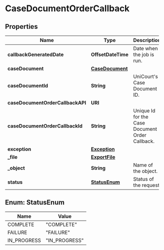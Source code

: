 

# CaseDocumentOrderCallback


## Properties

| Name | Type | Description | Notes |
|------------ | ------------- | ------------- | -------------|
|**callbackGeneratedDate** | **OffsetDateTime** | Date when the job is run. |  |
|**caseDocument** | [**CaseDocument**](CaseDocument.md) |  |  |
|**caseDocumentId** | **String** | UniCourt&#39;s Case Document ID. |  |
|**caseDocumentOrderCallbackAPI** | **URI** |  |  |
|**caseDocumentOrderCallbackId** | **String** | Unique Id for the Case Document Order Callback. |  |
|**exception** | [**Exception**](Exception.md) |  |  |
|**_file** | [**ExportFile**](ExportFile.md) |  |  |
|**_object** | **String** | Name of the object. |  |
|**status** | [**StatusEnum**](#StatusEnum) | Status of the request. |  |



## Enum: StatusEnum

| Name | Value |
|---- | -----|
| COMPLETE | &quot;COMPLETE&quot; |
| FAILURE | &quot;FAILURE&quot; |
| IN_PROGRESS | &quot;IN_PROGRESS&quot; |



